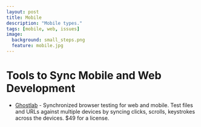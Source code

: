 ```yaml
---
layout: post
title: Mobile
description: "Mobile types."
tags: [mobile, web, issues]
image:
  background: small_steps.png
  feature: mobile.jpg
---
```


# Tools to Sync Mobile and Web Development

* [Ghostlab](http://vanamco.com/ghostlab/) - Synchronized browser testing for web and mobile.  Test files and URLs against multiple devices by syncing clicks, scrolls, keystrokes across the devices. $49 for a license.
